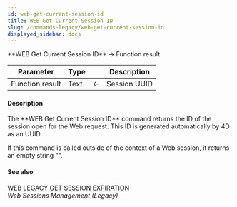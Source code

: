 ```yaml
---
id: web-get-current-session-id
title: WEB Get Current Session ID
slug: /commands-legacy/web-get-current-session-id
displayed_sidebar: docs
---
```


<!--REF #_command_.WEB Get Current Session ID.Syntax-->**WEB Get Current Session ID**  -> Function result<!-- END REF-->
<!--REF #_command_.WEB Get Current Session ID.Params-->
| Parameter | Type |  | Description |
| --- | --- | --- | --- |
| Function result | Text | &larr; | Session UUID |

<!-- END REF-->

#### Description 

<!--REF #_command_.WEB Get Current Session ID.Summary-->The **WEB Get Current Session ID** command returns the ID of the session open for the Web request.<!-- END REF--> This ID is generated automatically by 4D as an UUID. 

If this command is called outside of the context of a Web session, it returns an empty string "". 

#### See also 

[WEB LEGACY GET SESSION EXPIRATION](web-legacy-get-session-expiration.md)  
*Web Sessions Management (Legacy)*  
